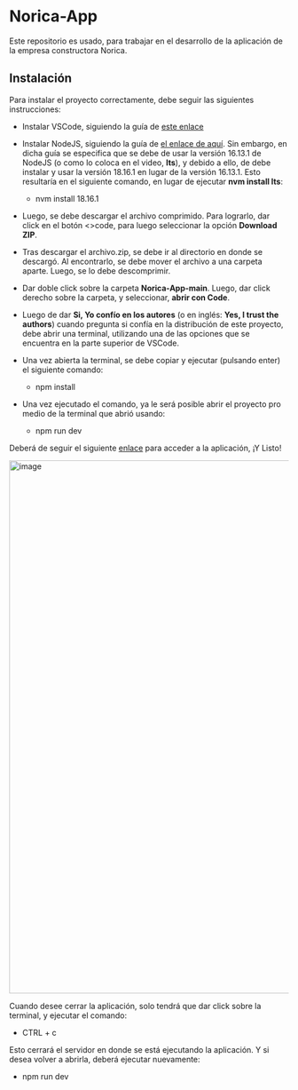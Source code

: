 # Norica-App

Este repositorio es usado, para trabajar en el desarrollo de la aplicación de la empresa constructora Norica.

## Instalación

Para instalar el proyecto correctamente, debe seguir las siguientes instrucciones:

* Instalar VSCode, siguiendo la guía de [este enlace](https://www.youtube.com/watch?v=X_Z7d04x9-E)

* Instalar NodeJS, siguiendo la guía de [el enlace de aquí](https://www.youtube.com/watch?v=Z-Ofqd2yBCc). Sin embargo, en dicha guía se especifica que se debe de usar la versión 16.13.1 de NodeJS (o como lo coloca en el video, **lts**), y debido a ello, de debe instalar y usar la versión 18.16.1 en lugar de la versión 16.13.1. Esto resultaría en el siguiente comando, en lugar de ejecutar **nvm install lts**:

  * nvm install 18.16.1

* Luego, se debe descargar el archivo comprimido. Para lograrlo, dar click en el botón <>code, para luego seleccionar la opción **Download ZIP**.

* Tras descargar el archivo.zip, se debe ir al directorio en donde se descargó. Al encontrarlo, se debe mover el archivo a una carpeta aparte. Luego, se lo debe descomprimir.

* Dar doble click sobre la carpeta **Norica-App-main**. Luego, dar click derecho sobre la carpeta, y seleccionar, **abrir con Code**.

* Luego de dar **Si, Yo confío en los autores** (o en inglés: **Yes, I trust the authors**) cuando pregunta si confía en la distribución de este proyecto, debe abrir una terminal, utilizando una de las opciones que se encuentra en la parte superior de VSCode.

* Una vez abierta la terminal, se debe copiar y ejecutar (pulsando enter) el siguiente comando:

  * npm install
 
* Una vez ejecutado el comando, ya le será posible abrir el proyecto pro medio de la terminal que abrió usando:

  * npm run dev

Deberá de seguir el siguiente [enlace](http://127.0.0.1:5173/auth/login) para acceder a la aplicación, ¡Y Listo!

<img width="960" alt="image" src="https://github.com/JZane21/Norica-App/assets/82000556/a9633df5-20c2-495f-a95b-a4e337f7d33e">

Cuando desee cerrar la aplicación, solo tendrá que dar click sobre la terminal, y ejecutar el comando:

  * CTRL + c

Esto cerrará el servidor en donde se está ejecutando la aplicación. Y si desea volver a abrirla, deberá ejecutar nuevamente:

  * npm run dev
